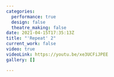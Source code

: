 ```yaml
---
categories:
  performance: true
  design: false
  theatre_making: false
date: 2021-04-15T17:35:13Z
title: "'Repeat' 2"
current_work: false
video: true
videoLink: https://youtu.be/xe3UCFiJPEE
gallery: []

---
```

